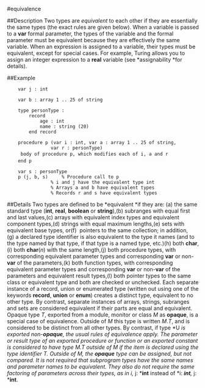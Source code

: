 
#equivalence

##Description
Two types are *equivalent* to each other if they are essentially the same types (the exact rules are given below). When a variable is passed to a **var** formal parameter, the types of the variable and the formal parameter must be equivalent because they are effectively the same variable. When an expression is assigned to a variable, their types must be equivalent, except for special cases. For example, Turing allows you to assign an integer expression to a **real** variable (see *assignability *for details).

##Example

        var j : int
        
        var b : array 1 .. 25 of string
        
        type personType :
            record
                age : int
                name : string (20)
            end record
        
        procedure p (var i : int, var a : array 1 .. 25 of string,
                    var r : personType)
         body of procedure p, which modifies each of i, a and r 
        end p
        
        var s : personType
        p (j, b, s)     % Procedure call to p
                    % i and j have the equivalent type int
                    % Arrays a and b have equivalent types
                    % Records r and s have equivalent types
##Details
Two types are defined to be *equivalent *if they are:
(a) the same standard type (**int**, **real**, **boolean** or **string**),(b) subranges with equal first and last values,(c) arrays with equivalent index types and equivalent component types,(d) strings with equal maximum lengths,(e) sets with equivalent base types, or(f)  pointers to the same collection; in addition,(g) a declared type identifier is also equivalent to the type it names (and to the type named by that type, if that type is a named type, etc.)(h) both **char**,(i) both **char**(*n*) with the same length,(j) both procedure types, with corresponding equivalent parameter types and corresponding **var** or non-**var** of the parameters,(k) both function types, with corresponding equivalent parameter types and corresponding **var** or non-**var** of the parameters and equivalent result types,(l) both pointer types to the same class or equivalent type and both are checked or unchecked.
Each separate instance of a record, union or enumerated type (written out using one of the keywords **record**, **union** or **enum**) creates a distinct type, equivalent to no other type. By contrast, separate instances of arrays, strings, subranges and sets are considered equivalent if their parts are equal and equivalent.
Opaque type *T*, exported from a module, monitor or class *M* as **opaque**, is a special case of equivalence. Outside of *M* this type is written *M*.*T*, and is considered to be distinct from all other types. By contrast, if type *U *is exported non-**opaque**, the usual rules of equivalence apply. The parameter or result type of an exported procedure or function or an exported constant is considered to have type *M*.*T* outside of *M* if the item is declared using the type identifier *T*. Outside of *M*, the **opaque** type can be assigned, but not compared.
It is not required that subprogram types have the same names and parameter names to be equivalent. They also do not require the same factoring of parameters across their types, as in *i*,* j: ***int** instead of *i: ***int**,* j: ***int**.
